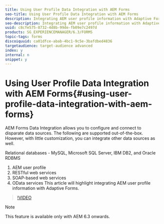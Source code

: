 ```yaml
---
title: Using User Profile Data Integration with AEM Forms
seo-title: Using User Profile Data Integration with AEM Forms
description: Integrating AEM user profile information with Adaptive Forms
seo-description: Integrating AEM user profile information with Adaptive Forms
uuid: c8cfe575-8732-4d8b-99de-fb09e7c2497d
products: SG_EXPERIENCEMANAGER/6.3/FORMS
topic-tags: forms
discoiquuid: ca01dfce-abab-4bc1-9c5e-3bafdbed4836
targetaudience: target-audience advanced
index: y
internal: n
snippet: y
---
```


# Using User Profile Data Integration with AEM Forms{#using-user-profile-data-integration-with-aem-forms}

AEM Forms Data Integration allows you to configure and connect to disparate data sources. The following are supported out-of-the-box. However, with little customization, you can integrate other data sources as well.

Relational databases - MySQL, Microsoft SQL Server, IBM DB2, and Oracle RDBMS

1. AEM user profile
1. RESTful web services
1. SOAP-based web services
1. OData services
This article will highlight integrating AEM user profile information with Adaptive Forms.

>[!VIDEO](https://video.tv.adobe.com/v/17432/?quality=9)

>[!NOTE]
>
>This feature is available only with AEM 6.3 onwards.

